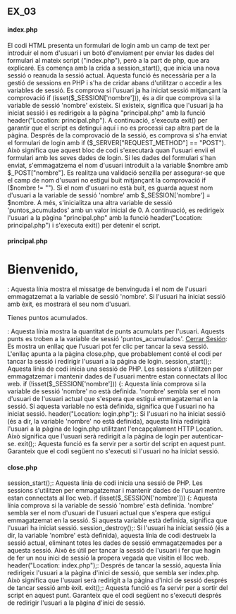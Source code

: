 ## EX_03

#### index.php
El codi HTML presenta un formulari de login amb un camp de text per introduir el nom d'usuari i un botó d'enviament per enviar les dades del formulari al mateix script ("index.php"), però a la part de php, que ara explicaré.
Es comença amb la crida a session_start(), que inicia una nova sessió o reanuda la sessió actual. 
Aquesta funció és necessària per a la gestió de sessions en PHP i s'ha de cridar abans d'utilitzar o accedir a les variables de sessió.
Es comprova si l'usuari ja ha iniciat sessió mitjançant la comprovació if (isset($_SESSION['nombre'])), és a dir que
comprova si la variable de sessió 'nombre' existeix. Si existeix, significa que l'usuari ja ha iniciat sessió i 
es redirigeix a la pàgina "principal.php" amb la funció header("Location: principal.php"). A continuació, s'executa exit() per garantir
que el script es detingui aquí i no es processi cap altra part de la pàgina.
Després de la comprovació de la sessió, es comprova si s'ha enviat el formulari de login amb if ($_SERVER["REQUEST_METHOD"] == "POST").
Això significa que aquest bloc de codi s'executarà quan l'usuari envii el formulari amb les seves dades de login.
Si les dades del formulari s'han enviat, s'emmagatzema el nom d'usuari introduït a la variable $nombre amb $_POST["nombre"].
Es realitza una validació senzilla per assegurar-se que el camp de nom d'usuari no estigui buit mitjançant la comprovació if ($nombre != "").
Si el nom d'usuari no està buit, es guarda aquest nom d'usuari a la variable de sessió 'nombre' amb $_SESSION['nombre'] = $nombre. 
A més, s'inicialitza una altra variable de sessió 'puntos_acumulados' amb un valor inicial de 0.
A continuació, es redirigeix l'usuari a la pàgina "principal.php" amb la funció header("Location: principal.php") i s'executa exit() per detenir el script.


#### principal.php
<h1>Bienvenido, <?php echo $_SESSION['nombre']; ?></h1>: Aquesta línia mostra el missatge de benvinguda i el nom de l'usuari emmagatzemat a la variable de sessió 'nombre'. Si l'usuari ha iniciat sessió amb èxit, es mostrarà el seu nom d'usuari.
<p>Tienes <?php echo $_SESSION['puntos_acumulados']; ?> puntos acumulados.</p>: Aquesta línia mostra la quantitat de punts acumulats per l'usuari. Aquests punts es troben a la variable de sessió 'puntos_acumulados'.
<a href="close.php">Cerrar Sesión</a>: Es mostra un enllaç que l'usuari pot fer clic per tancar la seva sessió. L'enllaç apunta a la pàgina close.php, que probablement conté el codi per tancar la sessió i redirigir l'usuari a la pàgina de login.
session_start();: Aquesta línia de codi inicia una sessió de PHP. Les sessions s'utilitzen per emmagatzemar i mantenir dades de l'usuari mentre estan connectats al lloc web.
if (!isset($_SESSION['nombre'])) {: Aquesta línia comprova si la variable de sessió 'nombre' no està definida. 'nombre' sembla ser el nom d'usuari de l'usuari actual que s'espera que estigui emmagatzemat en la sessió. Si aquesta variable no està definida, significa que l'usuari no ha iniciat sessió.
header("Location: login.php");: Si l'usuari no ha iniciat sessió (és a dir, la variable 'nombre' no està definida), aquesta línia redirigirà l'usuari a la pàgina de login.php utilitzant l'encapçalament HTTP Location. Això significa que l'usuari serà redirigit a la pàgina de login per autenticar-se.
exit();: Aquesta funció es fa servir per a sortir del script en aquest punt. Garanteix que el codi següent no s'executi si l'usuari no ha iniciat sessió.

#### close.php
session_start();: Aquesta línia de codi inicia una sessió de PHP. Les sessions s'utilitzen per emmagatzemar i mantenir dades de l'usuari mentre estan connectats al lloc web.
if (isset($_SESSION['nombre'])) {: Aquesta línia comprova si la variable de sessió 'nombre' està definida. 'nombre' sembla ser el nom d'usuari de l'usuari actual que s'espera que estigui emmagatzemat en la sessió. Si aquesta variable està definida, significa que l'usuari ha iniciat sessió.
session_destroy();: Si l'usuari ha iniciat sessió (és a dir, la variable 'nombre' està definida), aquesta línia de codi destrueix la sessió actual, eliminant totes les dades de sessió emmagatzemades per a aquesta sessió. Això és útil per tancar la sessió de l'usuari i fer que hagin de fer un nou inici de sessió la propera vegada que visitin el lloc web.
header("Location: index.php");: Després de tancar la sessió, aquesta línia redirigeix l'usuari a la pàgina d'inici de sessió, que sembla ser index.php. Això significa que l'usuari serà redirigit a la pàgina d'inici de sessió després de tancar sessió amb èxit.
exit();: Aquesta funció es fa servir per a sortir del script en aquest punt. Garanteix que el codi següent no s'executi després de redirigir l'usuari a la pàgina d'inici de sessió.

